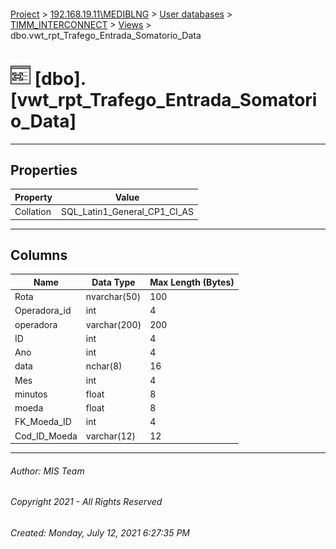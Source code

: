 #### 

[Project](../../../../index.md) > [192.168.19.11\\MEDIBLNG](../../../index.md) > [User databases](../../index.md) > [TIMM_INTERCONNECT](../index.md) > [Views](Views.md) > dbo.vwt_rpt_Trafego_Entrada_Somatorio_Data

# ![Views](../../../../Images/View32.png) [dbo].[vwt_rpt_Trafego_Entrada_Somatorio_Data]

---

## <a name="#properties"></a>Properties

| Property | Value |
|---|---|
| Collation | SQL_Latin1_General_CP1_CI_AS |


---

## <a name="#columns"></a>Columns

| Name | Data Type | Max Length (Bytes) |
|---|---|---|
| Rota | nvarchar(50) | 100 |
| Operadora_id | int | 4 |
| operadora | varchar(200) | 200 |
| ID | int | 4 |
| Ano | int | 4 |
| data | nchar(8) | 16 |
| Mes | int | 4 |
| minutos | float | 8 |
| moeda | float | 8 |
| FK_Moeda_ID | int | 4 |
| Cod_ID_Moeda | varchar(12) | 12 |


---

###### Author:  MIS Team

###### Copyright 2021 - All Rights Reserved

###### Created: Monday, July 12, 2021 6:27:35 PM

